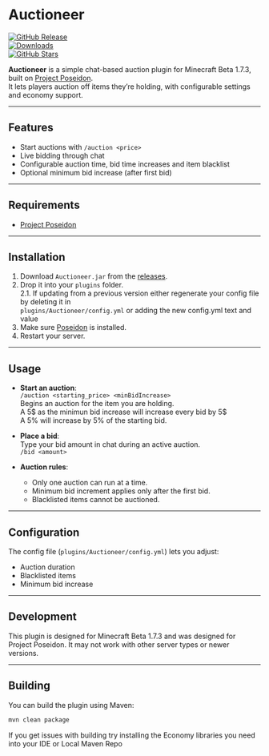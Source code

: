 # Auctioneer

[![GitHub Release](https://img.shields.io/github/v/release/Garsooon/Auctioneer?label=release)](https://github.com/Garsooon/Auctioneer/releases/latest)  
[![Downloads](https://img.shields.io/github/downloads/Garsooon/Auctioneer/total.svg?style=flat)](https://github.com/Garsooon/Auctioneer/releases)  
[![GitHub Stars](https://img.shields.io/github/stars/Garsooon/Auctioneer?style=social)](https://github.com/Garsooon/Auctioneer/stargazers)

**Auctioneer** is a simple chat-based auction plugin for Minecraft Beta 1.7.3, built on [Project Poseidon](https://github.com/retromcorg/Project-Poseidon).  
It lets players auction off items they’re holding, with configurable settings and economy support.

---

## Features

- Start auctions with `/auction <price>`
- Live bidding through chat
- Configurable auction time, bid time increases and item blacklist
- Optional minimum bid increase (after first bid)

---

## Requirements

- [Project Poseidon](https://github.com/retromcorg/Project-Poseidon)

---

## Installation

1. Download `Auctioneer.jar` from the [releases](https://github.com/Garsooon/Auctioneer/releases).
2. Drop it into your `plugins` folder.</br>
2.1. If updating from a previous version either regenerate your config file by deleting it in</br>
`plugins/Auctioneer/config.yml` or adding the new config.yml text and value
3. Make sure [Poseidon](https://github.com/retromcorg/Project-Poseidon) is installed.
4. Restart your server.

---

## Usage

- **Start an auction**:  
  `/auction <starting_price> <minBidIncrease>`  
  Begins an auction for the item you are holding.</br>
  A 5$ as the minimun bid increase will increase every bid by 5$</br>
  A 5% will increase by 5% of the starting bid.

- **Place a bid**:  
  Type your bid amount in chat during an active auction.</br>
  `/bid <amount>`

- **Auction rules**:
  - Only one auction can run at a time.
  - Minimum bid increment applies only after the first bid.
  - Blacklisted items cannot be auctioned.

---

## Configuration

The config file (`plugins/Auctioneer/config.yml`) lets you adjust:

- Auction duration  
- Blacklisted items  
- Minimum bid increase

---

## Development

This plugin is designed for Minecraft Beta 1.7.3 and was designed for Project Poseidon. It may not work with other server types or newer versions.

---

## Building

You can build the plugin using Maven:

```bash
mvn clean package
```
If you get issues with building try installing the Economy libraries you need into your IDE or Local Maven Repo
